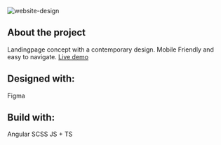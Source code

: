 
![website-design](https://github.com/mnudevX/project-demo/assets/115473037/715a0c93-d5da-4d64-b76b-80c85ff066b3)

## About the project 

Landingpage concept with a contemporary design. Mobile Friendly and easy to navigate. 
[Live demo](https://landingpage-concept.netlify.app/)

## Designed with:
Figma

## Build with:
Angular
SCSS
JS + TS

